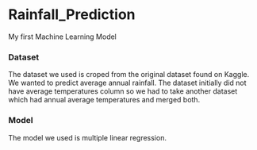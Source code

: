 # Rainfall_Prediction
My first Machine Learning Model

### Dataset
The dataset we used is croped from the original dataset found on Kaggle. We wanted to predict average annual rainfall. The dataset initially did not have average temperatures column so we had to take another dataset which had annual average temperatures and merged both.


### Model
The model we used is multiple linear regression.
